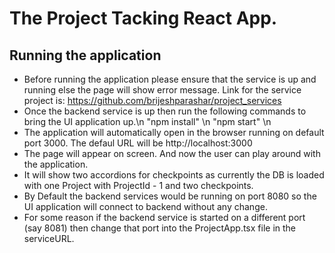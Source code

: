 # The Project Tacking React App.

## Running the application

* Before running the application please ensure that the service is up and running else the page will show error message. Link for the service project is: https://github.com/brijeshparashar/project_services
* Once the backend service is up then run the following commands to bring the UI application up.\n
    "npm install" \n
    "npm start"  \n
* The application will automatically open in the browser running on default port 3000. The defaul URL will be http://localhost:3000
* The page will appear on screen. And now the user can play around with the application. 
* It will show two accordions for checkpoints as currently the DB is loaded with one Project with ProjectId - 1 and two checkpoints. 
* By Default the backend services would be running on port 8080 so the UI application will connect to backend without any change. 
* For some reason if the backend service is started on a different port (say 8081) then change that port into the ProjectApp.tsx file in the serviceURL.  


